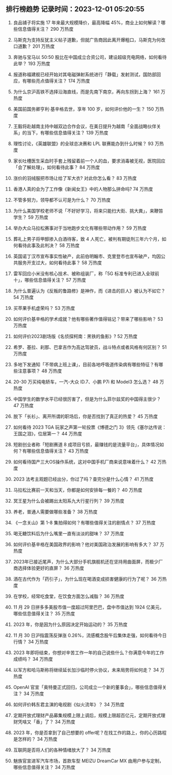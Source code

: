 
## 排行榜趋势 记录时间：2023-12-01 05:20:55
  
  1. 良品铺子将实施 17 年来最大规模降价，最高降幅 45%，商业上如何解读？哪些信息值得关注？ 290 万热度
    
  2. 马斯克为支持反犹主义帖子道歉，但就广告商因此离开爆粗口，马斯克为何改口道歉？ 201 万热度
    
  3. 奔驰与宝马以 50:50 股比在中国成立合资公司，建设超级充电网络，如何看待此举？ 193 万热度
    
  4. 报道称福建舰已经开始对其电磁弹射系统进行「静载」发射测试，国防部回应，有哪些亮点值得关注？ 174 万热度
    
  5. 为什么京沪高铁不选择沿海直线，而是先南下南京，再向东拐到上海？ 161 万热度
    
  6. 美国前国务卿亨利·基辛格去世，享年 100 岁，如何评价他的一生？ 150 万热度
    
  7. 王毅将赴越南主持中越双边合作会议，在美日提升为越南「全面战略伙伴关系」的当下，有哪些信息值得关注？ 139 万热度
    
  8. 理性讨论，《英雄联盟》的全球总决赛和 LPL 联赛能办到什么时候？ 93 万热度
    
  9. 家长吐槽医生采血时手套上残留着前一个人的血，要求消毒被无视，医院回应「会了解处理」，如何看待此事？ 84 万热度
    
  10. 涨价的羽绒服把市场让给了军大衣? 对此你怎么看？ 83 万热度
    
  11. 香港人真的会为了工作像《新闻女王》中的人物那么拼命吗? 74 万热度
    
  12. 不管多努力，领导都不认可是为什么？ 70 万热度
    
  13. 为什么美国学校老师不说「不好好学习，将来只能扫大街、挑大粪」，来鞭笞学生？ 59 万热度
    
  14. 举办大众马拉松赛事对于当地跑步文化有哪些带动作用？ 59 万热度
    
  15. 葬礼上男子将甲醇掺入白酒待客，致 4 人死亡，被判有期徒刑三年六个月，如何看待此事及此判决？ 58 万热度
    
  16. 英国诺丁汉市宣布事实性破产，此前伯明翰市、克里登市也宣布破产，均因公共服务开支过大，如何看待此事？ 58 万热度
    
  17. 雷军回应小米没有核心技术、被称组装厂，称「5G 标准专利已进入全球前十」，哪些信息值得关注？ 57 万热度
    
  18. 为什么普遍认为《反叛的鲁路修》是神作，而《进击的巨人》被认为不如它？ 54 万热度
    
  19. 买苹果手机虚荣吗？ 53 万热度
    
  20. 如何评价基辛格的学术成就？他有哪些著作值得铭记？带来了哪些影响？ 53 万热度
    
  21. 如何评价2023剧场版《名侦探柯南：黑铁的鱼影》? 52 万热度
    
  22. 希罗、基拉、刹那、巴拿吉作为高达驾驶员，战斗特点或者风格有何区别？ 51 万热度
    
  23. 多地下发通知「不带病上班上课」，目前各地呼吸道传染病有哪些特征？有哪些注意事项？ 48 万热度
    
  24. 20-30 万买纯电轿车，一汽-大众 ID.7、小鹏 P7i 和 Model3 怎么选？ 48 万热度
    
  25. 中国学生的数学水平已经很厉害了，但是为什么菲尔兹奖的中国得主很少？ 47 万热度
    
  26. 脱下「长衫」、离开所谓的职场后，你是否找到了真正的热爱？ 45 万热度
    
  27. 如何看待 2023 TGA 玩家之声第一轮投票《博德之门 3》领先《塞尔达传说：王国之泪》，位居第一？ 44 万热度
    
  28. 短剧创业者称「短剧赛道 8 成项目亏损，最赚钱的是流量平台」，具体情况如何？有哪些信息值得关注？ 43 万热度
    
  29. 如何看待国产三大OS操作系统，这对中国手机厂商来说意味着什么？ 42 万热度
    
  30. 2023 法考主观题已经出分，你过了吗？查完分是什么心情？ 41 万热度
    
  31. 马拉松比赛前一天和当天，你都是如何安排每一餐的？ 40 万热度
    
  32. 冥王星为什么会被踢出太阳系九大行星行列？ 39 万热度
    
  33. 养老，普通人需要做哪些准备？ 38 万热度
    
  34. 《一念关山》第 1-8 集拍得如何？有哪些值得关注的剧情点？ 37 万热度
    
  35. 喝无糖饮料后为什么嘴里一直有淡淡的甜味？ 37 万热度
    
  36. 如何评价基辛格在美国政界的影响？他对美国政治发展的影响有多大？ 37 万热度
    
  37. 2023年已接近尾声，为什么大部分手机旗舰机还在坚持用曲面屏，而极少厂商选择体验更好的直屏？ 36 万热度
    
  38. 酒在古代作为「药引子」，为什么现在喝酒变成损害健康的行为了呢？ 36 万热度
    
  39. 在学校，经常吃食堂，在饮食方面怎么减脂？ 36 万热度
    
  40. 11 月 29 日拼多多美股市值一度超过阿里巴巴，盘中市值达到 1924 亿美元，哪些信息值得关注？ 35 万热度
    
  41. 2023 年，你是因为什么原因决定开始运动的？ 35 万热度
    
  42. 11 月 30 日沪指震荡反弹涨 0.26%，流感概念股午后集体走强，如何看待今日行情？ 34 万热度
    
  43. 2023 年即将结束，你想对辛苦工作一年的自己说些什么？你满意今年的工作成绩吗？ 34 万热度
    
  44. 以军方和哈马斯称将继续延长加沙临时停火协议，未来局势将如何走？ 34 万热度
    
  45. OpenAI 官宣「奥特曼正式回归，公司成立一个新的董事会」，哪些信息值得关注？ 34 万热度
    
  46. 如何评价韩东君主演的电视剧《似火流年》？ 34 万热度
    
  47. 定期开放式理财产品募集规模上限上调后，规模上限超百亿元，定期开放式理财凭啥又「香」了？ 34 万热度
    
  48. 2023 年，你是否拿到了自己想要的 offer呢？在找工作的路上，你的心历路程是怎样的？ 34 万热度
    
  49. 互联网是否将人们的各种情绪放大了？ 34 万热度
    
  50. 魅族官宣进军汽车市场，首款车型 MEIZU DreamCar MX 由用户参与定制，哪些信息值得关注？ 34 万热度
    